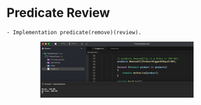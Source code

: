 # Predicate Review

    - Implementation predicate(remove)(review).

<p align="center">
  <img src="./screenshots/example1.png" width="350" title="Console">
</p>
